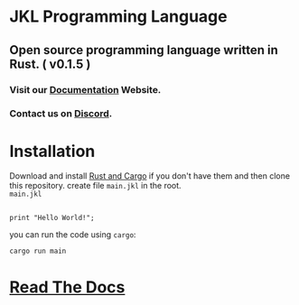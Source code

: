 # JKL Programming Language

## Open source programming language written in Rust. ( v0.1.5 )

### Visit our [Documentation](https://jkl-docs.vercel.app/) Website.
### Contact us on [Discord](https://discord.com/invite/UgUaUPhzug).
# Installation

Download and install [Rust and Cargo](https://doc.rust-lang.org/cargo/getting-started/installation.html) if you don't have them and then clone this repository.
create file `main.jkl` in the root. <br>
`main.jkl`

```

print "Hello World!";

```

you can run the code using `cargo`:

```bash
cargo run main
```
# [Read The Docs](https://jkl-docs.vercel.app/)


